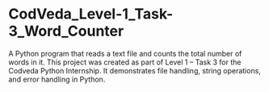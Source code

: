 # CodVeda_Level-1_Task-3_Word_Counter
A Python program that reads a text file and counts the total number of words in it. This project was created as part of Level 1 – Task 3 for the Codveda Python Internship. It demonstrates file handling, string operations, and error handling in Python.
